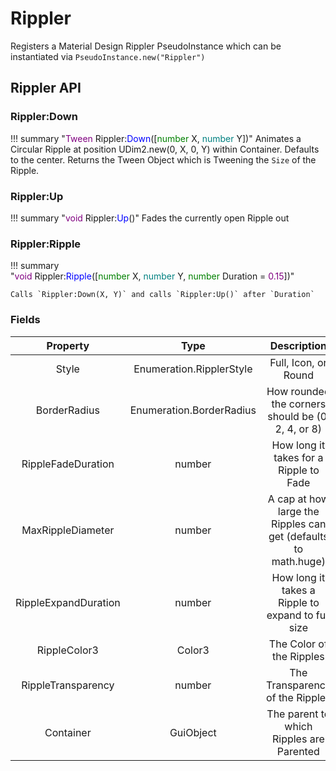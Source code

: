 # Rippler

Registers a Material Design Rippler PseudoInstance which can be instantiated via `PseudoInstance.new("Rippler")`

## Rippler API

### Rippler:Down

!!! summary "<span style="color:purple;">Tween</span>&nbsp;Rippler&colon;<span style="color:blue;">Down</span>&lpar;&lsqb;<span style="color:green;">number</span>&nbsp;X&comma;&nbsp;<span style="color:teal;">number</span>&nbsp;Y&rsqb;&rpar;"
	Animates a Circular Ripple at position UDim2.new(0, X, 0, Y) within Container. Defaults to the center. Returns the Tween Object which is Tweening the `Size` of the Ripple.

### Rippler:Up

!!! summary "<span style="color:purple;">void</span>&nbsp;Rippler&colon;<span style="color:blue;">Up</span>&lpar;&rpar;"
	Fades the currently open Ripple out

### Rippler:Ripple

!!! summary "<span style="color:purple;">void</span>&nbsp;Rippler&colon;<span style="color:blue;">Ripple</span>&lpar;&lsqb;<span style="color:green;">number</span>&nbsp;X&comma;&nbsp;<span style="color:teal;">number</span>&nbsp;Y&comma;&nbsp;<span style="color:green;">number</span>&nbsp;Duration&nbsp;&equals;&nbsp;<span style="color:purple;">0.15</span>&rsqb;&rpar;"

	Calls `Rippler:Down(X, Y)` and calls `Rippler:Up()` after `Duration`

### Fields

|Property|Type|Description|
|:-:|:-:|:-:|
|Style|Enumeration.RipplerStyle|Full, Icon, or Round|
|BorderRadius|Enumeration.BorderRadius|How rounded the corners should be (0, 2, 4, or 8)|
|RippleFadeDuration|number|How long it takes for a Ripple to Fade|
|MaxRippleDiameter|number|A cap at how large the Ripples can get (defaults to math.huge)|
|RippleExpandDuration|number|How long it takes a Ripple to expand to full size|
|RippleColor3|Color3|The Color of the Ripples|
|RippleTransparency|number|The Transparency of the Ripples|
|Container|GuiObject|The parent to which Ripples are Parented|
